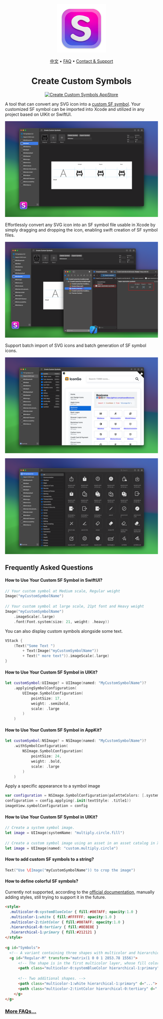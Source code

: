 <div align="center">
	<br />
	<br />
	<img src="./assets/logo.png" alt="Create Custom Symbols LOGO" width="160" height="160">
  <p>
		<a href="./README.zh.md">中文</a> • 
    <a href="#frequently-asked-questions">FAQ</a> • 
		<a href="https://wangchujiang.com/#/contact">Contact & Support</a>
  </p>
	<h1>Create Custom Symbols</h1>
  <!--rehype:style=border: 0;-->
  <p>
    <a target="_blank" href="https://apps.apple.com/app/create-custom-symbols/id6476924627" title="Create Custom Symbols AppStore"><img alt="Create Custom Symbols AppStore" src="https://tools.applemediaservices.com/api/badges/download-on-the-mac-app-store/black/en-us?size=250x83&amp;releaseDate=1705968000" height="51"></a>
  </p>
</div>

A tool that can convert any SVG icon into a [custom SF symbol](https://developer.apple.com/documentation/uikit/uiimage/creating_custom_symbol_images_for_your_app). Your customized SF symbol can be imported into Xcode and utilized in any project based on UIKit or SwiftUI.

![RegexMate screenshots-1](./assets/screenshots-1.png)

Effortlessly convert any SVG icon into an SF symbol file usable in Xcode by simply dragging and dropping the icon, enabling swift creation of SF symbol files.

![RegexMate screenshots-2](./assets/screenshots-2.png)

Support batch import of SVG icons and batch generation of SF symbol icons.

![RegexMate screenshots-3](./assets/screenshots-3.png)

![RegexMate screenshots-4](./assets/screenshots-4.png)

## Frequently Asked Questions

#### How to Use Your Custom SF Symbol in SwiftUI?

```swift
// Your custom symbol at Medium scale, Regular weight
Image("myCustomSymbolName")

// Your custom symbol at large scale, 21pt font and Heavy weight
Image("myCustomSymbolName")
    .imageScale(.large)
    .font(Font.system(size: 21, weight: .heavy))
```

You can also display custom symbols alongside some text.

```swift
VStack {
    (Text("Some Text ")
        + Text(Image("myCustomSymbolName"))
        + Text(" more text")).imageScale(.large)
}
```

#### How to Use Your Custom SF Symbol in UIKit?

```swift
let customSymbol:UIImage? = UIImage(named: "MyCustomSymbolName")?
    .applyingSymbolConfiguration(
        UIImage.SymbolConfiguration(
            pointSize: 17,
            weight: .semibold,
            scale: .large
        )
    )
```

#### How to Use Your Custom SF Symbol in AppKit?

```swift
let customSymbol:NSImage? = NSImage(named: "MyCustomSymbolName")?
    .withSymbolConfiguration(
        NSImage.SymbolConfiguration(
            pointSize: 24,
            weight: .bold,
            scale: .large
        )
    )
```

Apply a specific appearance to a symbol image

```swift
var configuration = NSImage.SymbolConfiguration(paletteColors: [.systemTeal, .systemGray])
configuration = config.applying(.init(textStyle: .title1))
imageView.symbolConfiguration = config
```

#### How to Use Your Custom SF Symbol in UIKit?

```swift
// Create a system symbol image.
let image = UIImage(systemName: "multiply.circle.fill")                  

// Create a custom symbol image using an asset in an asset catalog in Xcode.
let image = UIImage(named: "custom.multiply.circle")
```

#### How to add custom SF symbols to a string?

```swift
Text("Use \(Image("myCustomSymbolName")) to crop the image")
```

#### How to define colorful SF symbols?

Currently not supported, according to the [official documentation](https://developer.apple.com/documentation/uikit/uiimage/creating_custom_symbol_images_for_your_app), manually adding styles, still trying to support it in the future.

```html
<style>
  .multicolor-0:systemBlueColor { fill:#007AFF; opacity:1.0 }
  .multicolor-1:white { fill:#FFFFFF; opacity:1.0 }
  .multicolor-2:tintColor { fill:#007AFF; opacity:1.0 }
  .hierarchical-0:tertiary { fill:#8E8E8E }
  .hierarchical-1:primary { fill:#212121 }
</style>

<g id="Symbols">
  <!-- A variant containing three shapes with multicolor and hierarchical annotations. -->
  <g id="Regular-M" transform="matrix(1 0 0 1 2853.78 1556)">
      <!-- The shape is in the first multicolor layer, whose fill color is systemBlueColor. It’s also in the first layer for hierarchical rendering, and the level is primary. -->
      <path class="multicolor-0:systemBlueColor hierarchical-1:primary" d="...">
  
      <!-- Two additional shapes. -->
      <path class="multicolor-1:white hierarchical-1:primary" d="...">
      <path class="multicolor-2:tintColor hierarchical-0:tertiary" d="...">
    </g>
</g>
```

### [More FAQs…](https://github.com/jaywcjlove/create-custom-symbols/issues)